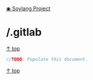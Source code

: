 [◉ Soylang Project](../README.md)

<!-- -------------------------- TITLE -------------------------- -->
# /.gitlab

[↑ top](#)

```cpp
//TODO: Populate this document.
```

[↑ top](#)
